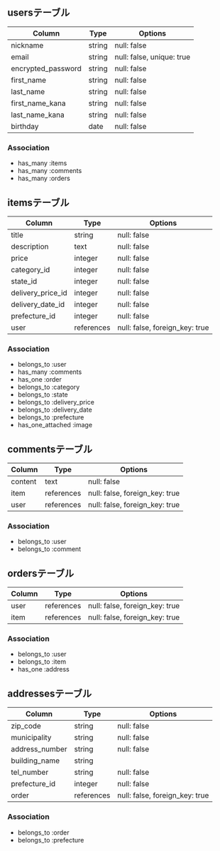 ## usersテーブル

| Column             | Type    | Options                   |
| ------------------ | ------- | ------------------------- |
| nickname           | string  | null: false               |
| email              | string  | null: false, unique: true |
| encrypted_password | string  | null: false               |
| first_name         | string  | null: false               |
| last_name          | string  | null: false               |
| first_name_kana    | string  | null: false               |
| last_name_kana     | string  | null: false               |
| birthday           | date    | null: false               |

### Association
- has_many :items
- has_many :comments
- has_many :orders

## itemsテーブル

| Column            | Type       | Options                        |
| ----------------- | ---------- | ------------------------------ |
| title             | string     | null: false                    |
| description       | text       | null: false                    |
| price             | integer    | null: false                    |
| category_id       | integer    | null: false                    |
| state_id          | integer    | null: false                    |
| delivery_price_id | integer    | null: false                    |
| delivery_date_id  | integer    | null: false                    |
| prefecture_id     | integer    | null: false                    |
| user              | references | null: false, foreign_key: true |

### Association
- belongs_to :user
- has_many :comments
- has_one :order
- belongs_to :category
- belongs_to :state
- belongs_to :delivery_price
- belongs_to :delivery_date
- belongs_to :prefecture
- has_one_attached :image

## commentsテーブル

| Column  | Type       | Options                        |
| ------- | ---------- | ------------------------------ |
| content | text       | null: false                    |
| item    | references | null: false, foreign_key: true |
| user    | references | null: false, foreign_key: true |

### Association
- belongs_to :user
- belongs_to :comment

## ordersテーブル

| Column         | Type       | Options                        |
| -------------- | ---------- | ------------------------------ |
| user           | references | null: false, foreign_key: true |
| item           | references | null: false, foreign_key: true |

### Association
- belongs_to :user
- belongs_to :item
- has_one :address

## addressesテーブル

| Column         | Type       | Options                        |
| -------------- | ---------- | ------------------------------ |
| zip_code       | string     | null: false                    |
| municipality   | string     | null: false                    |
| address_number | string     | null: false                    |
| building_name  | string     |                                |
| tel_number     | string     | null: false                    |
| prefecture_id  | integer    | null: false                    |
| order          | references | null: false, foreign_key: true |

### Association
- belongs_to :order
- belongs_to :prefecture
